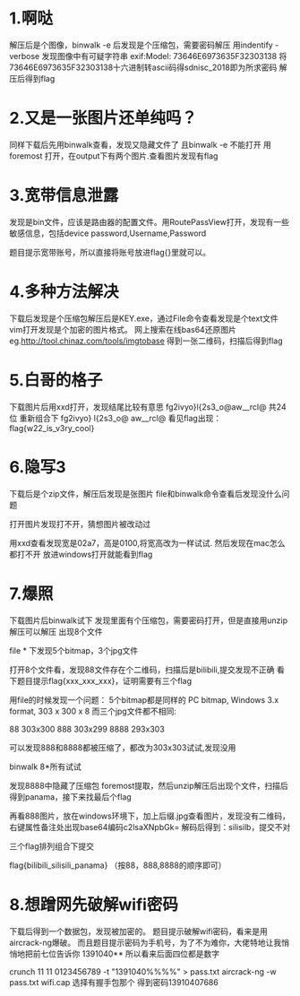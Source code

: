 # 1.啊哒
解压后是个图像，binwalk -e 后发现是个压缩包，需要密码解压
用indentify -verbose  发现图像中有可疑字符串
exif:Model: 73646E6973635F32303138
将73646E6973635F32303138十六进制转ascii码得sdnisc_2018即为所求密码
解压后得到flag


# 2.又是一张图片还单纯吗？
同样下载后先用binwalk查看，发现又隐藏文件了
且binwalk -e 不能打开
用foremost 打开，在output下有两个图片.查看图片发现有flag

# 3.宽带信息泄露
发现是bin文件，应该是路由器的配置文件。用RoutePassView打开，发现有一些敏感信息，包括device password,Username,Password

题目提示宽带账号，所以直接将账号放进flag{}里就可以。

# 4.多种方法解决
下载后发现是个压缩包解压后是KEY.exe，通过File命令查看发现是个text文件
vim打开发现是个加密的图片格式。
网上搜索在线bas64还原图片
eg.http://tool.chinaz.com/tools/imgtobase
得到一张二维码，扫描后得到flag


# 5.白哥的格子
下载图片后用xxd打开，发现结尾比较有意思
fg2ivyo}l{2s3_o@aw__rcl@ 共24位
重新组合下
fg2ivyo}
l{2s3_o@
aw__rcl@
看见flag出现：
flag{w22_is_v3ry_cool}

# 6.隐写3
下载后是个zip文件，解压后发现是张图片
file和binwalk命令查看后发现没什么问题


打开图片发现打不开，猜想图片被改动过

用xxd查看发现宽是02a7，高是0100,将宽高改为一样试试.
然后发现在mac怎么都打不开
放进windows打开就能看到flag

# 7.爆照
下载图片后binwalk试下
发现里面有个压缩包，需要密码打开，但是直接用unzip解压可以解压
出现8个文件

file * 下发现5个bitmap，3个jpg文件

打开8个文件看，发现88文件存在个二维码，扫描后是bilibili,提交发现不正确
看下题目提示flag{xxx_xxx_xxx}，证明需要有三个flag

用file的时候发现一个问题：
5个bitmap都是同样的 PC bitmap, Windows 3.x format, 303 x 300 x 8
而三个jpg文件都不相同:

88 303x300
888 303x299
8888 293x303 

可以发现888和8888都被压缩了，都改为303x303试试,发现没用

binwalk 8*所有试试

发现8888中隐藏了压缩包
foremost提取，然后unzip解压后出现个文件，扫描后得到panama，接下来找最后个flag

再看888图片，放在windows环境下，加上后缀.jpg查看图片，发现没有二维码，右键属性备注处出现base64编码c2lsaXNpbGk=
解码后得到：silisilb，提交不对

三个flag排列组合下提交

flag{bilibili_silisili_panama}
（按88，888,8888的顺序即可）


# 8.想蹭网先破解wifi密码
下载后得到一个数据包，发现被加密的。
题目提示破解wifi密码，看来是用aircrack-ng爆破。
而且题目提示密码为手机号，为了不为难你，大佬特地让我悄悄地把前七位告诉你 1391040**
所以看来后面四位都是数字

crunch 11 11 0123456789  -t "1391040%%%%" > pass.txt
aircrack-ng -w pass.txt wifi.cap
选择有握手包那个
得到密码13910407686
